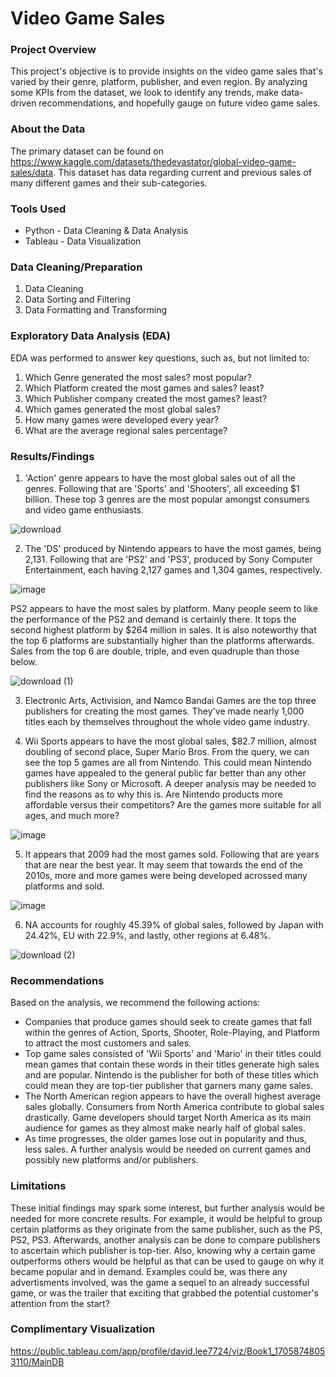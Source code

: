 # Video Game Sales

### Project Overview

This project's objective is to provide insights on the video game sales that's varied by their genre, platform, publisher, and even region. By analyzing some KPIs from the dataset, we look to identify any trends, make data-driven recommendations, and hopefully gauge on  future video game sales.

### About the Data

The primary dataset can be found on <https://www.kaggle.com/datasets/thedevastator/global-video-game-sales/data>. This dataset has data regarding current and previous sales of many different games and their sub-categories.

### Tools Used

- Python - Data Cleaning & Data Analysis
- Tableau - Data Visualization

### Data Cleaning/Preparation

1. Data Cleaning
2. Data Sorting and Filtering
3. Data Formatting and Transforming

### Exploratory Data Analysis (EDA)

EDA was performed to answer key questions, such as, but not limited to:

1. Which Genre generated the most sales? most popular?
2. Which Platform created the most games and sales? least?
3. Which Publisher company created the most games? least?
4. Which games generated the most global sales?
5. How many games were developed every year?
6. What are the average regional sales percentage?

### Results/Findings

1. 'Action' genre appears to have the most global sales out of all the genres. Following that are 'Sports' and 'Shooters', all exceeding $1 billion. These top 3 genres are the most popular amongst consumers and video game enthusiasts. 

![download](https://github.com/DavidsDatabase/Videogame-Sales/assets/156726833/c55d12d1-b9ce-447d-ae53-36cb8bda6a3c)

2. The 'DS' produced by Nintendo appears to have the most games, being 2,131. Following that are 'PS2' and 'PS3', produced by Sony Computer Entertainment, each having 2,127 games and 1,304 games, respectively.

![image](https://github.com/DavidsDatabase/Videogame-Sales/assets/156726833/9e929d50-3af5-4bc6-836b-97ff40c1f8b0)

PS2 appears to have the most sales by platform. Many people seem to like the performance of the PS2 and demand is certainly there. It tops the second highest platform by $264 million in sales. It is also noteworthy that the top 6 platforms are substantially higher than the platforms afterwards. Sales from the top 6 are double, triple, and even quadruple than those below.

![download (1)](https://github.com/DavidsDatabase/Videogame-Sales/assets/156726833/d3464119-953e-4f55-bfe2-b486a00408d2)

3. Electronic Arts, Activision, and Namco Bandai Games are the top three publishers for creating the most games. They've made nearly 1,000 titles each by themselves throughout the whole video game industry.

4. Wii Sports appears to have the most global sales, $82.7 million, almost doubling of second place, Super Mario Bros. From the query, we can see the top 5 games are all from Nintendo. This could mean Nintendo games have appealed to the general public far better than any other publishers like Sony or Microsoft. A deeper analysis may be needed to find the reasons as to why this is. Are Nintendo products more affordable versus their competitors? Are the games more suitable for all ages, and much more?

![image](https://github.com/DavidsDatabase/Videogame-Sales/assets/156726833/6699f9d7-d36c-4b3c-b8d2-1368376652c8)

5. It appears that 2009 had the most games sold. Following that are years that are near the best year. It may seem that towards the end of the 2010s, more and more games were being developed acrossed many platforms and sold.

![image](https://github.com/DavidsDatabase/Videogame-Sales/assets/156726833/2cfeaf3f-50bb-4fff-b2f7-c4c8cf39e456)

6. NA accounts for roughly 45.39% of global sales, followed by Japan with 24.42%, EU with 22.9%, and lastly, other regions at 6.48%.

![download (2)](https://github.com/DavidsDatabase/Videogame-Sales/assets/156726833/51ff56c6-d979-400e-a687-21de995dbcf0)


### Recommendations

Based on the analysis, we recommend the following actions:

- Companies that produce games should seek to create games that fall within the genres of Action, Sports, Shooter, Role-Playing, and Platform to attract the most customers and sales. 
- Top game sales consisted of 'Wii Sports' and 'Mario' in their titles could mean games that contain these words in their titles generate high sales and are popular. Nintendo is the publisher for both of these titles which could mean they are top-tier publisher that garners many game sales.
- The North American region appears to have the overall highest average sales globally. Consumers from North America contribute to global sales drastically. Game developers should target North America as its main audience for games as they almost make nearly half of global sales.
- As time progresses, the older games lose out in popularity and thus, less sales. A further analysis would be needed on current games and possibly new platforms and/or publishers. 

### Limitations

These initial findings may spark some interest, but further analysis would be needed for more concrete results. For example, it would be helpful to group certain platforms as they originate from the same publisher, such as the PS, PS2, PS3. Afterwards, another analysis can be done to compare publishers to ascertain which publisher is top-tier. Also, knowing why a certain game outperforms others would be helpful as that can be used to gauge on why it became popular and in demand. Examples could be, was there any advertisments involved, was the game a sequel to an already successful game, or was the trailer that exciting that grabbed the potential customer's attention from the start?

### Complimentary Visualization

<https://public.tableau.com/app/profile/david.lee7724/viz/Book1_17058748053110/MainDB>










